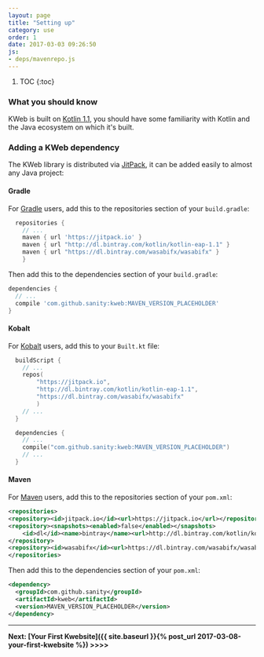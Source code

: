 ```yaml
---
layout: page
title: "Setting up"
category: use
order: 1
date: 2017-03-03 09:26:50
js:
- deps/mavenrepo.js
---
```


1. TOC
{:toc}

### What you should know

KWeb is built on [Kotlin 1.1](http://kotlinlang.org/), you should have some familiarity with Kotlin
and the Java ecosystem on which it's built.

### Adding a KWeb dependency

The KWeb library is distributed via [JitPack](https://jitpack.io/#sanity/kweb), it can be added
easily to almost any Java project:

#### Gradle 
For [Gradle](http://www.gradle.org/) users, add this to the repositories section of your `build.gradle`:
```groovy
  repositories {
    // ...
    maven { url 'https://jitpack.io' }
    maven { url "http://dl.bintray.com/kotlin/kotlin-eap-1.1" }
    maven { url "https://dl.bintray.com/wasabifx/wasabifx" }
    }
```

Then add this to the dependencies section of your `build.gradle`:
```groovy
dependencies {
  // ...
  compile 'com.github.sanity:kweb:MAVEN_VERSION_PLACEHOLDER'
}
```

#### Kobalt

For [Kobalt](http://beust.com/kobalt/) users, add this to your `Built.kt` file:

```kotlin
  buildScript {
    // ...
    repos(
        "https://jitpack.io", 
        "http://dl.bintray.com/kotlin/kotlin-eap-1.1", 
        "https://dl.bintray.com/wasabifx/wasabifx"
        )
    // ...
  }
```

```kotlin
  dependencies {
    // ...
    compile("com.github.sanity:kweb:MAVEN_VERSION_PLACEHOLDER")
    // ...
  }
```

#### Maven
For [Maven](https://maven.apache.org/) users, add this to the repositories section of your `pom.xml`:
```xml
<repositories>
<repository><id>jitpack.io</id><url>https://jitpack.io</url></repository>
<repository><snapshots><enabled>false</enabled></snapshots>
    <id>dl</id><name>bintray</name><url>http://dl.bintray.com/kotlin/kotlin-eap-1.1</url>
</repository>
<repository><id>wasabifx</id><url>https://dl.bintray.com/wasabifx/wasabifx/</url></repository>
</repositories>
```

Then add this to the dependencies section of your `pom.xml`:
```xml
<dependency>
  <groupId>com.github.sanity</groupId>
  <artifactId>kweb</artifactId>
  <version>MAVEN_VERSION_PLACEHOLDER</version>
</dependency>  
```

-----------

**Next: [Your First Kwebsite]({{ site.baseurl }}{% post_url 2017-03-08-your-first-kwebsite %}) >>>>**
